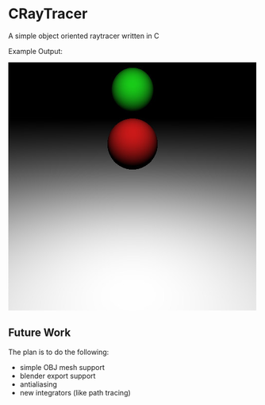 CRayTracer
==========

A simple object oriented raytracer written in C

Example Output:

![Raytracer Output](Examples/RayTraceTest.jpg?raw=true)

Future Work
------------
The plan is to do the following:

* simple OBJ mesh support
* blender export support
* antialiasing
* new integrators (like path tracing)